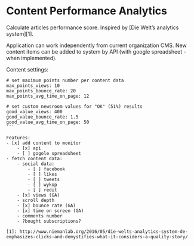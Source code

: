 Content Performance Analytics
=============================

Calculate articles performance score. Inspired by [Die Welt’s analytics system][1].

Application can work independently from current organization CMS. New content items can be added to system by API (with google spreadsheet - when implemented).

Content settings:

````
# set maximum points number per content data
max_points_views: 10
max_points_bounce_rate: 20
max_points_avg_time_on_page: 12

# set custom newsroom values for "OK" (51%) results
good_value_views: 400
good_value_bounce_rate: 1.5
good_value_avg_time_on_page: 50
```

Features:
- [x] add content to monitor
    - [x] api
    - [ ] gogole spreadsheet
- fetch content data:
    - social data:
        - [ ] facebook
        - [ ] likes
        - [ ] tweets
        - [ ] wykop
        - [ ] redit
    - [x] views (GA)
    - scroll depth
    - [x] bounce rate (GA)
    - [x] time on screen (GA)
    - comments number
    - ?bought subscriptions?

[1]: http://www.niemanlab.org/2016/05/die-welts-analytics-system-de-emphasizes-clicks-and-demystifies-what-it-considers-a-quality-story/
